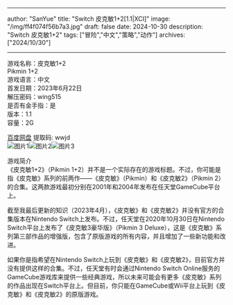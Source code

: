 
---
author: "SanYue"
title: "Switch 皮克敏1+2[1.1|XCI]"
image: "/img/ff4f074f56b7a3.jpg"
draft: false
date: 2024-10-30
description: "Switch 皮克敏1+2"
tags: ["冒险","中文","策略","动作"]
archives: ["2024/10/30"]

---

游戏名称：皮克敏1+2   
Pikmin 1+2    
游戏语言：中文  
首发日期：2023年6月22日  
解压密码：wing515  
是否有金手指：是  
版本：1.1   
容量：2G

[百度网盘](https://pan.baidu.com/s/1vqZmTLmUHaMnzbwJjy99tw) 提取码: wwjd  
![图片1](/img/01QEAG8PSBx1Ajen.jpg)![图片2](/img/71Wvbzs8fJL.jpg)![图片3](/img/71UZZQsLc0L.jpg)  

游戏简介  
《皮克敏1+2》（Pikmin 1+2）并不是一个实际存在的游戏标题。不过，你可能是指《皮克敏》系列的前两作——《皮克敏》（Pikmin）和《皮克敏2》（Pikmin 2）的合集。这两款游戏最初分别在2001年和2004年发布在任天堂GameCube平台上。

截至我最后更新的知识（2023年4月），《皮克敏》和《皮克敏2》并没有官方的合集版本在Nintendo Switch上发布。不过，任天堂在2020年10月30日在Nintendo Switch平台上发布了《皮克敏3豪华版》（Pikmin 3 Deluxe），这是《皮克敏》系列第三部作品的增强版，包含了原版游戏的所有内容，并且增加了一些新功能和改进。

如果你是指希望在Nintendo Switch上玩到《皮克敏》和《皮克敏2》，目前官方并没有提供这样的合集。不过，任天堂有时会通过Nintendo Switch Online服务的GameCube游戏库来提供一些经典游戏，所以未来可能会有更多《皮克敏》系列的作品出现在Switch平台上。但目前，你只能在GameCube或Wii平台上玩到《皮克敏》和《皮克敏2》的原版游戏。

